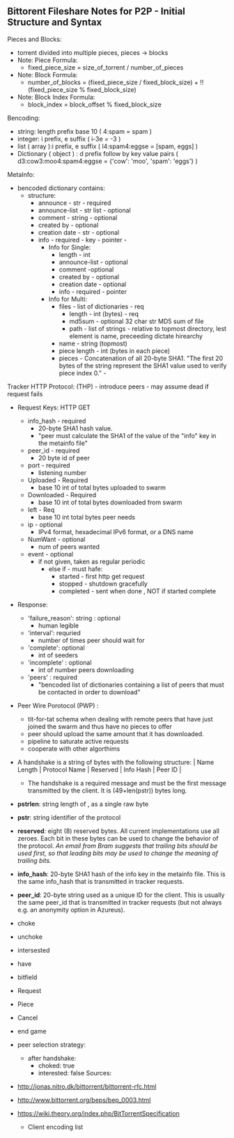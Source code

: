 ## Bittorent Fileshare Notes for P2P - Initial Structure and Syntax

Pieces and Blocks:
- torrent divided into multiple pieces, pieces -> blocks
- Note: Piece Formula: 
	- fixed_piece_size = size_of_torrent / number_of_pieces
- Note: Block Formula:
	- number_of_blocks = (fixed_piece_size / fixed_block_size) + !!(fixed_piece_size % fixed_block_size)
- Note: Block Index Formula:
	- block_index = block_offset % fixed_block_size

Bencoding: 
- string: length prefix base 10 ( 4:spam = spam )
- integer: i prefix, e suffix ( i-3e = -3 )
- list ( array ):i prefix, e suffix ( l4:spam4:eggse = [spam, eggs] )
- Dictionary ( object ) : d prefix follow by key value pairs ( d3:cow3:moo4:spam4:eggse = {'cow': 'moo', 'spam': 'eggs'} )

MetaInfo:
- bencoded dictionary contains:
	- structure:
		-	announce - str - required
		-	announce-list - str list - optional
		-	comment - string - optional
		-	created by - optional 
		-	creation date - str - optional
		-	info - required - key - pointer - 
			- Info for Single:
				-	length - int
				-	announce-list - optional
				-	comment -optional
				-	created by - optional 
				-	creation date - optional
				-	info - required - pointer
			-  Info for Multi:
				-	files - list of dictionaries - req
					-	length - int (bytes) - req
					-	md5sum - optional 32 char str MD5 sum of file
					-	path - list of strings - relative to topmost directory, lest element is name, preceeding dictate hirearchy 
				-	name - string (topmost)
				-	piece length - int (bytes in each piece)
				-	pieces - Concatenation of all 20-byte SHA1. "The first 20 bytes of the string represent the SHA1 value used to verify piece index 0." - 

Tracker HTTP Protocol: (THP)
	- introduce peers
	-  may assume dead if request fails
- Request Keys: HTTP GET
	- info_hash - required
		- 20-byte SHA1 hash value.
		- "peer must calculate the SHA1 of the value of the "info" key in the metainfo file"
	- peer_id - required
		- 20 byte id of peer
	- port - required
		- listening number
	- Uploaded - Required
		- base 10 int of total bytes uploaded to swarm
	- Downloaded - Required
		- base 10 int of total bytes downloaded from swarm
	- left - Req
		- base 10 int total bytes peer needs
	- ip - optional
		- IPv4 format, hexadecimal IPv6 format, or a DNS name
	- NumWant - optional
		- num of peers wanted
	- event - optional
		- if not given, taken as regular periodic 
			- else if - must hafe: 
				- started - first http get request
				- stopped - shutdown gracefully
				- completed - sent when done , NOT if started complete
- Response: 
	- 'failure_reason': string : optional
		- human legible
	- 'interval': requried
		- number of times peer should wait for 
	- 'complete': optional
		- int of seeders 
	- 'incomplete' : optional
		- int of number peers downloading
	-  'peers' : required
		- "bencoded list of dictionaries containing a list of peers that must be contacted in order to download"

- Peer Wire Porotocol (PWP) :
	- tit-for-tat schema when dealing with remote peers that have just joined the swarm and thus have no pieces to offer
	- peer should upload the same amount that it has downloaded.
	- pipeline to saturate active requests
	- cooperate with other algorthims 
- A handshake is a string of bytes with the following structure:
| Name Length | Protocol Name | Reserved | Info Hash | Peer ID |
	- The handshake is a required message and must be the first message transmitted by the client. It is (49+len(pstr)) bytes long.

- **pstrlen**: string length of <pstr>, as a single raw byte
-   **pstr**: string identifier of the protocol
-   **reserved**: eight (8) reserved bytes. All current implementations use all zeroes. Each bit in these bytes can be used to change the behavior of the protocol.  _An email from Bram suggests that trailing bits should be used first, so that leading bits may be used to change the meaning of trailing bits._
-   **info_hash**: 20-byte SHA1 hash of the info key in the metainfo file. This is the same info_hash that is transmitted in tracker requests.
-   **peer_id**: 20-byte string used as a unique ID for the client. This is usually the same peer_id that is transmitted in tracker requests (but not always e.g. an anonymity option in Azureus).
- choke 
- unchoke
- intersested
- have
- bitfield
- Request
- Piece 
- Cancel
- end game
- peer selection strategy: 
	- after handshake: 
		- choked: true
		- interested: false
Sources: 
- http://jonas.nitro.dk/bittorrent/bittorrent-rfc.html
- http://www.bittorrent.org/beps/bep_0003.html
- https://wiki.theory.org/index.php/BitTorrentSpecification
	- Client encoding list

